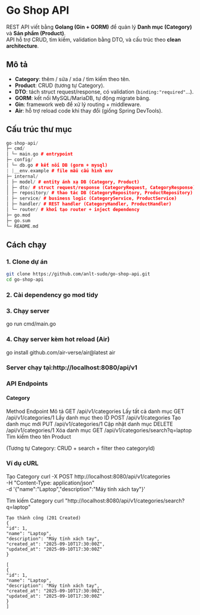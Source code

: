 # Go Shop API

REST API viết bằng **Golang (Gin + GORM)** để quản lý **Danh mục (Category)** và **Sản phẩm (Product)**.  
API hỗ trợ CRUD, tìm kiếm, validation bằng DTO, và cấu trúc theo **clean architecture**.

## Mô tả

- **Category**: thêm / sửa / xóa / tìm kiếm theo tên.
- **Product**: CRUD (tương tự Category).
- **DTO**: tách struct request/response, có validation (`binding:"required"`...).
- **GORM**: kết nối MySQL/MariaDB, tự động migrate bảng.
- **Gin**: framework web để xử lý routing + middleware.
- **Air**: hỗ trợ reload code khi thay đổi (giống Spring DevTools).

## Cấu trúc thư mục

```cc
go-shop-api/
├─ cmd/
│ └─ main.go # entrypoint
├─ config/
│ └─ db.go # kết nối DB (gorm + mysql)
| |__env.example # file mẫu cấu hình env
├─ internal/
│ ├─ model/ # entity ánh xạ DB (Category, Product)
│ ├─ dto/ # struct request/response (CategoryRequest, CategoryResponse)
│ ├─ repository/ # thao tác DB (CategoryRepository, ProductRepository)
│ ├─ service/ # business logic (CategoryService, ProductService)
│ ├─ handler/ # REST handler (CategoryHandler, ProductHandler)
│ └─ router/ # khởi tạo router + inject dependency
├─ go.mod
├─ go.sum
└─ README.md
```

## Cách chạy

### 1. Clone dự án

```bash
git clone https://github.com/anlt-sudo/go-shop-api.git
cd go-shop-api

```

### 2. Cài dependency go mod tidy

### 3. Chạy server

go run cmd/main.go

### 4. Chạy server kèm hot reload (Air)

go install github.com/air-verse/air@latest
air

### Server chạy tại:http://localhost:8080/api/v1

### API Endpoints

#### Category

Method Endpoint Mô tả
GET /api/v1/categories Lấy tất cả danh mục
GET /api/v1/categories/1 Lấy danh mục theo ID
POST /api/v1/categories Tạo danh mục mới
PUT /api/v1/categories/1 Cập nhật danh mục
DELETE /api/v1/categories/1 Xóa danh mục
GET /api/v1/categories/search?q=laptop Tìm kiếm theo tên
Product

(Tương tự Category: CRUD + search + filter theo categoryId)

### Ví dụ cURL

Tạo Category
curl -X POST http://localhost:8080/api/v1/categories \
 -H "Content-Type: application/json" \
 -d '{"name":"Laptop","description":"Máy tính xách tay"}'

Tìm kiếm Category
curl "http://localhost:8080/api/v1/categories/search?q=laptop"

```Kết quả
Tạo thành công (201 Created)
{
"id": 1,
"name": "Laptop",
"description": "Máy tính xách tay",
"created_at": "2025-09-10T17:30:00Z",
"updated_at": "2025-09-10T17:30:00Z"
}
```

```Tìm kiếm
[
{
"id": 1,
"name": "Laptop",
"description": "Máy tính xách tay",
"created_at": "2025-09-10T17:30:00Z",
"updated_at": "2025-09-10T17:30:00Z"
}
]
```
